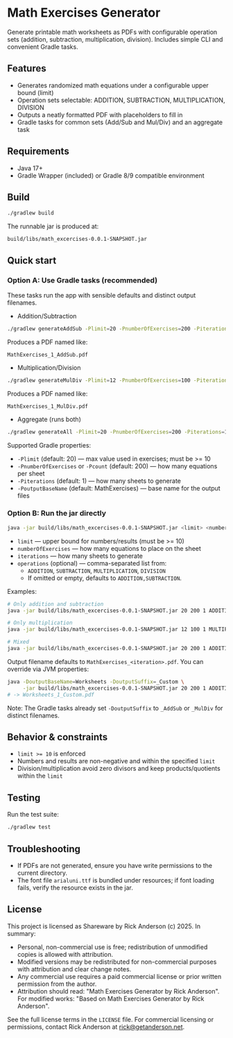 # Math Exercises Generator

Generate printable math worksheets as PDFs with configurable operation sets (addition, subtraction, multiplication, division). Includes simple CLI and convenient Gradle tasks.

## Features
- Generates randomized math equations under a configurable upper bound (limit)
- Operation sets selectable: ADDITION, SUBTRACTION, MULTIPLICATION, DIVISION
- Outputs a neatly formatted PDF with placeholders to fill in
- Gradle tasks for common sets (Add/Sub and Mul/Div) and an aggregate task

## Requirements
- Java 17+
- Gradle Wrapper (included) or Gradle 8/9 compatible environment

## Build
```bash
./gradlew build
```
The runnable jar is produced at:
```
build/libs/math_excercises-0.0.1-SNAPSHOT.jar
```

## Quick start

### Option A: Use Gradle tasks (recommended)
These tasks run the app with sensible defaults and distinct output filenames.

- Addition/Subtraction
```bash
./gradlew generateAddSub -Plimit=20 -PnumberOfExercises=200 -Piterations=1
```
Produces a PDF named like:
```
MathExercises_1_AddSub.pdf
```

- Multiplication/Division
```bash
./gradlew generateMulDiv -Plimit=12 -PnumberOfExercises=100 -Piterations=1
```
Produces a PDF named like:
```
MathExercises_1_MulDiv.pdf
```

- Aggregate (runs both)
```bash
./gradlew generateAll -Plimit=20 -PnumberOfExercises=200 -Piterations=1
```

Supported Gradle properties:
- `-Plimit` (default: 20) — max value used in exercises; must be >= 10
- `-PnumberOfExercises` or `-Pcount` (default: 200) — how many equations per sheet
- `-Piterations` (default: 1) — how many sheets to generate
- `-PoutputBaseName` (default: MathExercises) — base name for the output files

### Option B: Run the jar directly
```bash
java -jar build/libs/math_excercises-0.0.1-SNAPSHOT.jar <limit> <numberOfExercises> <iterations> [operations]
```
- `limit` — upper bound for numbers/results (must be >= 10)
- `numberOfExercises` — how many equations to place on the sheet
- `iterations` — how many sheets to generate
- `operations` (optional) — comma-separated list from:
  - `ADDITION`, `SUBTRACTION`, `MULTIPLICATION`, `DIVISION`
  - If omitted or empty, defaults to `ADDITION,SUBTRACTION`.

Examples:
```bash
# Only addition and subtraction
java -jar build/libs/math_excercises-0.0.1-SNAPSHOT.jar 20 200 1 ADDITION,SUBTRACTION

# Only multiplication
java -jar build/libs/math_excercises-0.0.1-SNAPSHOT.jar 12 100 1 MULTIPLICATION

# Mixed
java -jar build/libs/math_excercises-0.0.1-SNAPSHOT.jar 20 200 1 ADDITION,DIVISION
```

Output filename defaults to `MathExercises_<iteration>.pdf`. You can override via JVM properties:
```bash
java -DoutputBaseName=Worksheets -DoutputSuffix=_Custom \
     -jar build/libs/math_excercises-0.0.1-SNAPSHOT.jar 20 200 1 ADDITION,SUBTRACTION
# -> Worksheets_1_Custom.pdf
```

Note: The Gradle tasks already set `-DoutputSuffix` to `_AddSub` or `_MulDiv` for distinct filenames.

## Behavior & constraints
- `limit >= 10` is enforced
- Numbers and results are non-negative and within the specified `limit`
- Division/multiplication avoid zero divisors and keep products/quotients within the `limit`

## Testing
Run the test suite:
```bash
./gradlew test
```

## Troubleshooting
- If PDFs are not generated, ensure you have write permissions to the current directory.
- The font file `arialuni.ttf` is bundled under resources; if font loading fails, verify the resource exists in the jar.

## License
This project is licensed as Shareware by Rick Anderson (c) 2025. In summary:
- Personal, non-commercial use is free; redistribution of unmodified copies is allowed with attribution.
- Modified versions may be redistributed for non-commercial purposes with attribution and clear change notes.
- Any commercial use requires a paid commercial license or prior written permission from the author.
- Attribution should read: "Math Exercises Generator by Rick Anderson". For modified works: "Based on Math Exercises Generator by Rick Anderson".

See the full license terms in the `LICENSE` file. For commercial licensing or permissions, contact Rick Anderson at rick@getanderson.net.
